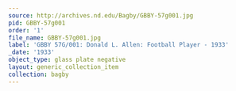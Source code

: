 ```yaml
---
source: http://archives.nd.edu/Bagby/GBBY-57g001.jpg
pid: GBBY-57g001
order: '1'
file_name: GBBY-57g001.jpg
label: 'GBBY 57G/001: Donald L. Allen: Football Player - 1933'
_date: '1933'
object_type: glass plate negative
layout: generic_collection_item
collection: bagby
---
```

